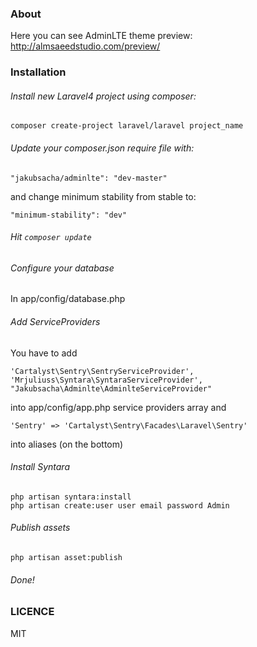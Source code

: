 ### About

Here you can see AdminLTE theme preview: http://almsaeedstudio.com/preview/

### Installation

###### Install new Laravel4 project using composer:
```
composer create-project laravel/laravel project_name 
```
###### Update your composer.json require file with:

```
"jakubsacha/adminlte": "dev-master"
```

and change minimum stability from stable to:
```
"minimum-stability": "dev"
```

######  Hit `composer update`

###### Configure your database
In app/config/database.php

###### Add ServiceProviders
You have to add
```
'Cartalyst\Sentry\SentryServiceProvider',
'Mrjuliuss\Syntara\SyntaraServiceProvider',
"Jakubsacha\Adminlte\AdminlteServiceProvider"
```

into app/config/app.php service providers array and
```
'Sentry' => 'Cartalyst\Sentry\Facades\Laravel\Sentry'
```
into aliases (on the bottom)

###### Install Syntara
```
php artisan syntara:install
php artisan create:user user email password Admin
```
###### Publish assets
```
php artisan asset:publish
```

###### Done!

### LICENCE
MIT


                
